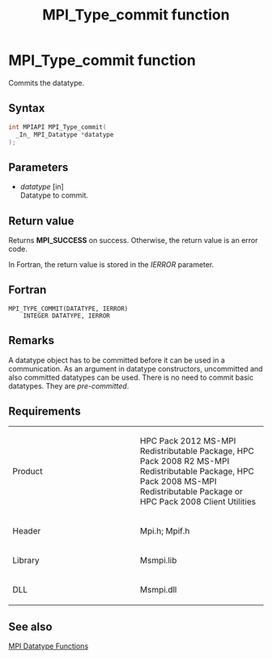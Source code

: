 ﻿---
title: MPI_Type_commit function
TOCTitle: MPI_Type_commit function
ms:assetid: 7530b8e4-b739-486c-b866-4f3672054934
ms:mtpsurl: https://msdn.microsoft.com/en-us/library/Dn473484(v=VS.85)
ms:contentKeyID: 59361019
ms.date: 03/28/2018
mtps_version: v=VS.85
f1_keywords:
- MPI_TYPE_COMMIT
- mpif/MPI_Type_commit
- mpi/MPI_TYPE_COMMIT
dev_langs:
- C++
- C
---

# MPI\_Type\_commit function

Commits the datatype.

## Syntax

``` c++
int MPIAPI MPI_Type_commit(
  _In_ MPI_Datatype *datatype
);
```

## Parameters

  - *datatype* \[in\]  
    Datatype to commit.

## Return value

Returns **MPI\_SUCCESS** on success. Otherwise, the return value is an error code.

In Fortran, the return value is stored in the *IERROR* parameter.

## Fortran

    MPI_TYPE_COMMIT(DATATYPE, IERROR)
        INTEGER DATATYPE, IERROR

## Remarks

A datatype object has to be committed before it can be used in a communication. As an argument in datatype constructors, uncommitted and also committed datatypes can be used. There is no need to commit basic datatypes. They are *pre-committed*.

## Requirements

<table>
<colgroup>
<col style="width: 50%" />
<col style="width: 50%" />
</colgroup>
<tbody>
<tr class="odd">
<td><p>Product</p></td>
<td><p>HPC Pack 2012 MS-MPI Redistributable Package, HPC Pack 2008 R2 MS-MPI Redistributable Package, HPC Pack 2008 MS-MPI Redistributable Package or HPC Pack 2008 Client Utilities</p></td>
</tr>
<tr class="even">
<td><p>Header</p></td>
<td>Mpi.h;
Mpif.h</td>
</tr>
<tr class="odd">
<td><p>Library</p></td>
<td>Msmpi.lib</td>
</tr>
<tr class="even">
<td><p>DLL</p></td>
<td>Msmpi.dll</td>
</tr>
</tbody>
</table>


## See also

[MPI Datatype Functions](mpi-datatype-functions.md)

